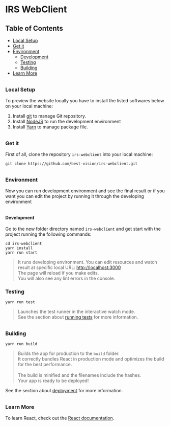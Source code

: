 # IRS WebClient

## Table of Contents
- [Local Setup](#local-setup)
- [Get it](#get-it)
- [Environment](#environment)
  - [Development](#development)
  - [Testing](#testing)
  - [Building](#building)
- [Learn More](#learn-more)
###### 

### Local Setup
To preview the website locally you have to install the listed softwares below on your local machine:
1. Install [git](https://git-scm.com/) to manage Git repository.
2. Install [NodeJS](https://nodejs.org/) to run the development environment
3. Install [Yarn](https://yarnpkg.com/) to manage package file.
###### 

### Get it
First of all, clone the repository `irs-webclient` into your local machine:
```shell
git clone https://github.com/best-vision/irs-webclient.git
```
###### 

### Environment
Now you can run development environment and see the final result or if you want you can edit the project by running it through the developing environment
###### 

#### Development
Go to the new folder directory named `irs-webclient` and get start with the project running the following commands:
```shell
cd irs-webclient
yarn install
yarn run start
```
> It runs developing environment. You can edit resources and watch result at specific local URL: [http://localhost:3000](http://localhost:3000)<br>
The page will reload if you make edits.<br>
You will also see any lint errors in the console.

### Testing
```shell
yarn run test
```
> Launches the test runner in the interactive watch mode.<br>
See the section about [running tests](https://facebook.github.io/create-react-app/docs/running-tests) for more information.
###### 

### Building
```shell
yarn run build
```
> Builds the app for production to the `build` folder.<br>
It correctly bundles React in production mode and optimizes the build for the best performance.<br><br>
The build is minified and the filenames include the hashes.<br>
Your app is ready to be deployed!

See the section about [deployment](https://facebook.github.io/create-react-app/docs/deployment) for more information.
###### 

### Learn More
To learn React, check out the [React documentation](https://reactjs.org/).
###### 
